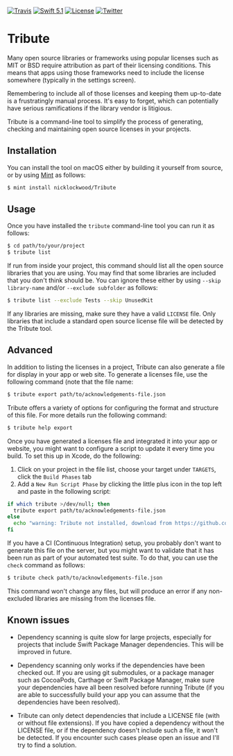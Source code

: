 [![Travis](https://api.travis-ci.org/nicklockwood/Tribute.svg?branch=master)](https://travis-ci.org/nicklockwood/Tribute)
[![Swift 5.1](https://img.shields.io/badge/swift-5.1-red.svg?style=flat)](https://developer.apple.com/swift)
[![License](https://img.shields.io/badge/license-MIT-lightgrey.svg)](https://opensource.org/licenses/MIT)
[![Twitter](https://img.shields.io/badge/twitter-@nicklockwood-blue.svg)](http://twitter.com/nicklockwood)

Tribute
========

Many open source libraries or frameworks using popular licenses such as MIT or BSD require attribution as part of their licensing conditions. This means that apps using those frameworks need to include the license somewhere (typically in the settings screen).

Remembering to include all of those licenses and keeping them up-to-date is a frustratingly manual process. It's easy to forget, which can potentially have serious ramifications if the library vendor is litigious.

Tribute is a command-line tool to simplify the process of generating, checking and maintaining open source licenses in your projects.


Installation
------------

You can install the tool on macOS either by building it yourself from source, or by using [Mint](https://github.com/yonaskolb/Mint) as follows:

```bash
$ mint install nicklockwood/Tribute
```


Usage
------

Once you have installed the `tribute` command-line tool you can run it as follows:

```bash
$ cd path/to/your/project
$ tribute list
```

If run from inside your project, this command should list all the open source libraries that you are using. You may find that some libraries are included that you don't think should be. You can ignore these either by using `--skip library-name` and/or `--exclude subfolder` as follows:

```bash
$ tribute list --exclude Tests --skip UnusedKit
```

If any libraries are missing, make sure they have a valid `LICENSE` file. Only libraries that include a standard open source license file will be detected by the Tribute tool.


Advanced
---------

In addition to listing the licenses in a project, Tribute can also generate a file for display in your app or web site. To generate a licenses file, use the following command (note that the file name:

```bash
$ tribute export path/to/acknowledgements-file.json
```

Tribute offers a variety of options for configuring the format and structure of this file. For more details run the following command:

```bash
$ tribute help export
```

Once you have generated a licenses file and integrated it into your app or website, you might want to configure a script to update it every time you build. To set this up in Xcode, do the following:

1. Click on your project in the file list, choose your target under `TARGETS`, click the `Build Phases` tab
2. Add a `New Run Script Phase` by clicking the little plus icon in the top left and paste in the following script:

```bash
if which tribute >/dev/null; then
  tribute export path/to/acknowledgements-file.json
else
  echo "warning: Tribute not installed, download from https://github.com/nicklockwood/Tribute"
fi
```

If you have a CI (Continuous Integration) setup, you probably don't want to generate this file on the server, but you might want to validate that it has been run as part of your automated test suite. To do that, you can use the `check` command as follows:

```bash
$ tribute check path/to/acknowledgements-file.json
```

This command won't change any files, but will produce an error if any non-excluded libraries are missing from the licenses file.


Known issues
-------------

* Dependency scanning is quite slow for large projects, especially for projects that include Swift Package Manager dependencies. This will be improved in future.

* Dependency scanning only works if the dependencies have been checked out. If you are using git submodules, or a package manager such as CocoaPods, Carthage or Swift Package Manager, make sure your dependencies have all been resolved before running Tribute (if you are able to successfully build your app you can assume that the dependencies have been resolved).

* Tribute can only detect dependencies that include a LICENSE file (with or without file extensions). If you have copied a dependency without the LICENSE file, or if the dependency doesn't include such a file, it won't be detected. If you encounter such cases please open an issue and I'll try to find a solution.

